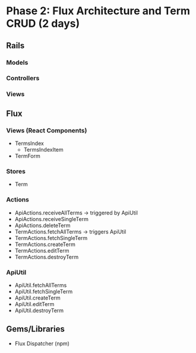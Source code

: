 # Phase 2: Flux Architecture and Term CRUD (2 days)

## Rails
### Models

### Controllers

### Views

## Flux
### Views (React Components)
* TermsIndex
  - TermsIndexItem
* TermForm

### Stores
* Term

### Actions
* ApiActions.receiveAllTerms -> triggered by ApiUtil
* ApiActions.receiveSingleTerm
* ApiActions.deleteTerm
* TermActions.fetchAllTerms -> triggers ApiUtil
* TermActions.fetchSingleTerm
* TermActions.createTerm
* TermActions.editTerm
* TermActions.destroyTerm

### ApiUtil
* ApiUtil.fetchAllTerms
* ApiUtil.fetchSingleTerm
* ApiUtil.createTerm
* ApiUtil.editTerm
* ApiUtil.destroyTerm

## Gems/Libraries
* Flux Dispatcher (npm)
